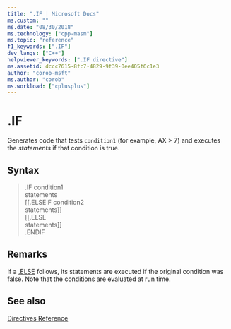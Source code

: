 ```yaml
---
title: ".IF | Microsoft Docs"
ms.custom: ""
ms.date: "08/30/2018"
ms.technology: ["cpp-masm"]
ms.topic: "reference"
f1_keywords: [".IF"]
dev_langs: ["C++"]
helpviewer_keywords: [".IF directive"]
ms.assetid: dccc7615-8fc7-4829-9f39-0ee405f6c1e3
author: "corob-msft"
ms.author: "corob"
ms.workload: ["cplusplus"]
---
```

# .IF

Generates code that tests `condition1` (for example, AX > 7) and executes the *statements* if that condition is true.

## Syntax

> .IF condition1<br/>
> statements<br/>
> [[.ELSEIF condition2<br/>
> statements]]<br/>
> [[.ELSE<br/>
> statements]]<br/>
> .ENDIF

## Remarks

If a [.ELSE](../../assembler/masm/dot-else.md) follows, its statements are executed if the original condition was false. Note that the conditions are evaluated at run time.

## See also

[Directives Reference](../../assembler/masm/directives-reference.md)<br/>